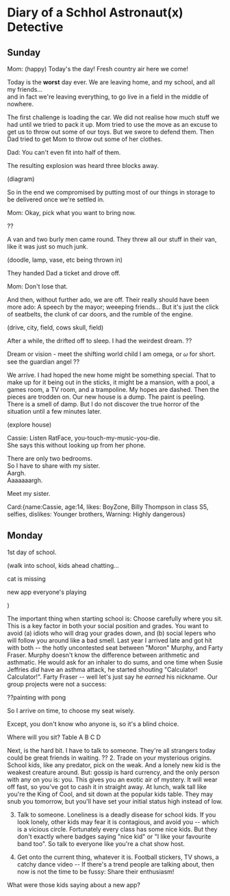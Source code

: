 
# Diary of a Schhol Astronaut(x) Detective

## Sunday 

Mom: (happy) Today's the day! Fresh country air here we come!

Today is the **worst** day ever. We are leaving home, and my school, and all my friends...      
and in fact we're leaving everything, to go live in a field in the middle of nowhere.

The first challenge is loading the car. We did not realise how much stuff we had until we tried to pack it up. Mom tried to use the move as an excuse to get us to throw out some of our toys. But we swore to defend them. Then Dad tried to get Mom to throw out some of her clothes. 

Dad: You can't even fit into half of them. 

The resulting explosion was heard three blocks away. 

(diagram)

So in the end we compromised by putting most of our things in storage to be delivered once we're settled in. 

Mom: Okay, pick what you want to bring now.

??

A van and two burly men came round. They threw all our stuff in their van, like it was just so much junk. 

(doodle, lamp, vase, etc being thrown in)

They handed Dad a ticket and drove off.

Mom: Don't lose that. 

And then, without further ado, we are off. Their really should have been more ado: A speech by the mayor; weeeping friends... But it's just the click of seatbelts, the clunk of car doors, and the rumble of the engine. 

(drive, city, field, cows skull, field)

After a while, the drifted off to sleep. I had the weirdest dream. ??

Dream or vision - meet the shifting world child 
I am omega, or 𝜔 for short.
see the guardian angel ??


We arrive. I had hoped the new home might be something special. That to make up for it being out in the sticks, it might be a mansion, 
with a pool, a games room, a TV room, and a trampoline. My hopes are dashed. Then the pieces are trodden on. Our new house is a dump. The paint is peeling. There is a smell of damp. But I do not discover the true horror of the situation until a few minutes later.


(explore house)

Cassie: Listen RatFace, you-touch-my-music-you-die.    
She says this without looking up from her phone.    

There are only two bedrooms.   
So I have to share with my sister.   
Aargh.   
Aaaaaaargh.  

Meet my sister.

Card:{name:Cassie, age:14, likes: BoyZone, Billy Thompson in class S5, selfies, dislikes: Younger brothers, Warning: Highly dangerous}


## Monday
1st day of school. 

(walk into school, kids ahead chatting... 

cat is missing

new app everyone's playing

)

The important thing when starting school is: Choose carefully where you sit. This is a key factor in both your social position and grades. You want to avoid (a) idiots who will drag your grades down, and (b) social lepers who will follow you around like a bad smell. Last year I arrived late and got hit with both -- the hotly uncontested seat between "Moron" Murphy, and Farty Fraser. Murphy doesn't know the difference between arithmetic and asthmatic. He would ask for an inhaler to do sums, and one time when Susie Jeffries _did_ have an asthma attack, he started shouting "Calculator! Calculator!". Farty Fraser -- well let's just say he _earned_ his nickname. Our group projects were not a success:

??painting with pong

So I arrive on time, to choose my seat wisely. 

Except, you don't know who anyone is, so it's a blind choice.

Where will you sit? Table A B C D

Next, is the hard bit. I have to talk to someone. They're all strangers today could be great friends in waiting.
??
2. Trade on your mysterious origins. School kids, like any predator, pick on the weak. And a lonely new kid is the weakest creature around. But: gossip is hard currency, and the only person with any on you is: you. This gives you an exotic air of mystery. It will wear off fast, so you've got to cash it in straight away.
At lunch, walk tall like you're the King of Cool, and sit down at the popular kids table. They may snub you tomorrow, but you'll have set your initial status high instead of low.

3. Talk to someone. Loneliness is a deadly disease for school kids. If you look lonely, other kids may fear it is contagious, and avoid you -- which is a vicious circle. Fortunately every class has some nice kids. But they don't exactly where badges saying "nice kid" or "I like your favourite band too". So talk to everyone like you're a chat show host.

4. Get onto the current thing, whatever it is. Football stickers, TV shows, a catchy dance video -- If there's a trend people are talking about, then now is not the time to be fussy: Share their enthusiasm!

What were those kids saying about a new app?



